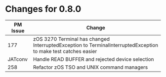 # Changes for 0.8.0

| PM Issue      | Change        |
| ------------- | ------------- |
| 177  | zOS 3270 Terminal has changed InterruptedException to TerminalInterruptedException to make test catches easier |
| JATconv | Handle READ BUFFER and rejected device selection |
| 258 | Refactor zOS TSO and UNIX command managers |
